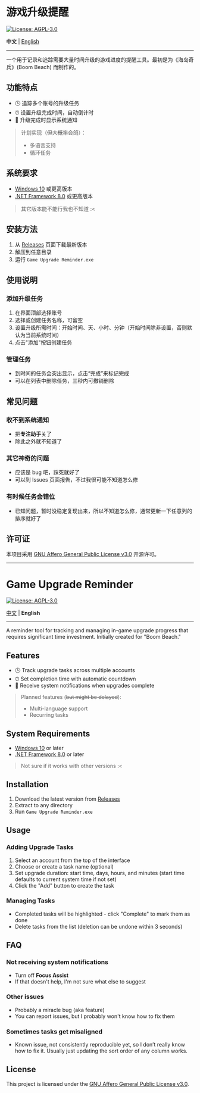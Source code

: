 # 游戏升级提醒

[![License: AGPL-3.0](https://img.shields.io/badge/License-AGPL--3.0-blue.svg)](https://opensource.org/licenses/AGPL-3.0)

**中文** | [English](#game-upgrade-reminder)

---

一个用于记录和追踪需要大量时间升级的游戏进度的提醒工具。最初是为《海岛奇兵》(Boom Beach) 而制作的。

## 功能特点

- 🕒 追踪多个账号的升级任务
- ⏰ 设置升级完成时间，自动倒计时
- 🔔 升级完成时显示系统通知

> 计划实现（~~但大概率会鸽~~）：
> - 多语言支持
> - 循环任务

## 系统要求

- [Windows 10](https://www.microsoft.com/en-ca/software-download/windows10) 或更高版本
- [.NET Framework 8.0](https://dotnet.microsoft.com/en-us/download/dotnet/8.0) 或更高版本

> 其它版本能不能行我也不知道 :<

## 安装方法

1. 从 [Releases](https://github.com/YuanXiQWQ/Game-Upgrade-Reminder/releases) 页面下载最新版本
2. 解压到任意目录
3. 运行 `Game Upgrade Reminder.exe`

## 使用说明

### 添加升级任务

1. 在界面顶部选择账号
2. 选择或创建任务名称，可留空
3. 设置升级所需时间：开始时间、天、小时、分钟（开始时间除非设置，否则默认为当前系统时间）
4. 点击"添加"按钮创建任务

### 管理任务

- 到时间的任务会突出显示，点击“完成”来标记完成
- 可以在列表中删除任务，三秒内可撤销删除

## 常见问题

### 收不到系统通知

- 把**专注助手**关了
- 除此之外就不知道了

### 其它神奇的问题

- 应该是 bug 吧，踩死就好了
- 可以到 Issues 页面报告，不过我很可能不知道怎么修

### 有时候任务会错位

- 已知问题，暂时没稳定复现出来，所以不知道怎么修，通常更新一下任意列的排序就好了

## 许可证

本项目采用 [GNU Affero General Public License v3.0](LICENSE) 开源许可。

---

# Game Upgrade Reminder

[![License: AGPL-3.0](https://img.shields.io/badge/License-AGPL--3.0-blue.svg)](https://opensource.org/licenses/AGPL-3.0)

[中文](#游戏升级提醒) | **English**

---

A reminder tool for tracking and managing in-game upgrade progress that requires significant time investment. Initially
created for "Boom Beach."

## Features

- 🕒 Track upgrade tasks across multiple accounts
- ⏰ Set completion time with automatic countdown
- 🔔 Receive system notifications when upgrades complete

> Planned features (~~but might be delayed~~):
> - Multi-language support
> - Recurring tasks

## System Requirements

- [Windows 10](https://www.microsoft.com/en-ca/software-download/windows10) or later
- [.NET Framework 8.0](https://dotnet.microsoft.com/en-us/download/dotnet/8.0) or later

> Not sure if it works with other versions :<

## Installation

1. Download the latest version from [Releases](https://github.com/YuanXiQWQ/Game-Upgrade-Reminder/releases)
2. Extract to any directory
3. Run `Game Upgrade Reminder.exe`

## Usage

### Adding Upgrade Tasks

1. Select an account from the top of the interface
2. Choose or create a task name (optional)
3. Set upgrade duration: start time, days, hours, and minutes (start time defaults to current system time if not set)
4. Click the "Add" button to create the task

### Managing Tasks

- Completed tasks will be highlighted - click "Complete" to mark them as done
- Delete tasks from the list (deletion can be undone within 3 seconds)

## FAQ

### Not receiving system notifications

- Turn off **Focus Assist**
- If that doesn't help, I'm not sure what else to suggest

### Other issues

- Probably a miracle bug (aka feature)
- You can report issues, but I probably won't know how to fix them

### Sometimes tasks get misaligned

- Known issue, not consistently reproducible yet, so I don’t really know how to fix it. Usually just updating the sort
  order of any column works.

## License

This project is licensed under the [GNU Affero General Public License v3.0](LICENSE).
